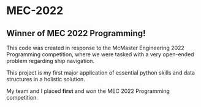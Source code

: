 # MEC-2022

## Winner of MEC 2022 Programming!

This code was created in response to the McMaster Engineering 2022 Programming competition, where we were tasked with a very open-ended problem regarding ship navigation. 

This project is my first major application of essential python skills and data structures in a holistic solution.

My team and I placed **first** and won the MEC 2022 Programming competition.

